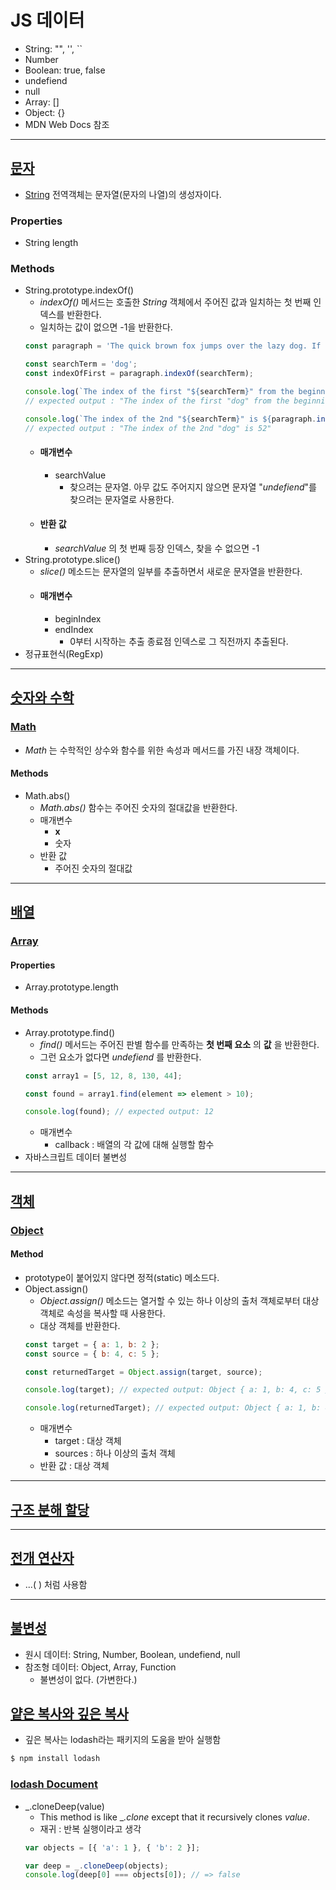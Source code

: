# JS 데이터
- String: "", '', ``
- Number
- Boolean: true, false
- undefiend
- null
- Array: []
- Object: {}
- MDN Web Docs 참조

----
## [문자](https://github.com/dudcks5477/Front_end/tree/master/JS/js_level_up/js_data/js/ex1.js)
- [String](https://developer.mozilla.org/ko/docs/Web/JavaScript/Reference/Global_Objects/String) 전역객체는 문자열(문자의 나열)의 생성자이다.
### Properties
  - String length
### Methods
  - String.prototype.indexOf()
    - _indexOf()_ 메서드는 호출한 _String_ 객체에서 주어진 값과 일치하는 첫 번째 인덱스를 반환한다.
    - 일치하는 값이 없으면 -1을 반환한다.
    ```js
    const paragraph = 'The quick brown fox jumps over the lazy dog. If the dog barked, was it really lazy?';

    const searchTerm = 'dog';
    const indexOfFirst = paragraph.indexOf(searchTerm);

    console.log(`The index of the first "${searchTerm}" from the beginning is ${indexOfFirst}`);
    // expected output : "The index of the first "dog" from the beginning is 40"

    console.log(`The index of the 2nd "${searchTerm}" is ${paragraph.indexOf(searchTerm, indexOfFirst + 1))}`);
    // expected output : "The index of the 2nd "dog" is 52"
    ```
    - #### 매개변수
      - searchValue
        - 찾으려는 문자열. 아무 값도 주어지지 않으면 문자열 "_undefiend_"를 찾으려는 문자열로 사용한다.
    - #### 반환 값
      - _searchValue_ 의 첫 번째 등장 인덱스, 찾을 수 없으면 -1
  - String.prototype.slice()
    - _slice()_ 메소드는 문자열의 일부를 추출하면서 새로운 문자열을 반환한다.
    - #### 매개변수
      - beginIndex
      - endIndex
        - 0부터 시작하는 추출 종료점 인덱스로 그 직전까지 추출된다.
  - 정규표현식(RegExp)

----
## [숫자와 수학](https://github.com/dudcks5477/Front_end/tree/master/JS/js_level_up/js_data/js/ex2.js)
### [Math](https://developer.mozilla.org/ko/docs/Web/JavaScript/Reference/Global_Objects/Math)
  -  _Math_ 는 수학적인 상수와 함수를 위한 속성과 메서드를 가진 내장 객체이다.
#### Methods
  - Math.abs()
    - _Math.abs()_ 함수는 주어진 숫자의 절대값을 반환한다.
    - 매개변수
      - **x**
      - 숫자
    - 반환 값
      - 주어진 숫자의 절대값

----
## [배열](https://github.com/dudcks5477/Front_end/tree/master/JS/js_level_up/js_data/js/ex3.js)
### [Array](https://developer.mozilla.org/ko/docs/Web/JavaScript/Reference/Global_Objects/Array)
#### Properties
  - Array.prototype.length
#### Methods
  - Array.prototype.find()
    - _find()_ 메서드는 주어진 판별 함수를 만족하는 **첫 번째 요소** 의 **값** 을 반환한다.
    - 그런 요소가 없다면 _undefiend_ 를 반환한다.
    ```js
    const array1 = [5, 12, 8, 130, 44];

    const found = array1.find(element => element > 10);

    console.log(found); // expected output: 12
    ```
    - 매개변수
      -  callback : 배열의 각 값에 대해 실행할 함수
  - 자바스크립트 데이터 불변성

----
## [객체](https://github.com/dudcks5477/Front_end/tree/master/JS/js_level_up/js_data/js/ex4.js)
### [Object](https://developer.mozilla.org/ko/docs/Web/JavaScript/Reference/Global_Objects/Object)
#### Method
  - prototype이 붙어있지 않다면 정적(static) 메소드다.
  - Object.assign()
    - _Object.assign()_ 메소드는 열거할 수 있는 하나 이상의 출처 객체로부터 대상 객체로 속성을 복사할 때 사용한다.
    - 대상 객체를 반환한다.
    ```js
    const target = { a: 1, b: 2 };
    const source = { b: 4, c: 5 };

    const returnedTarget = Object.assign(target, source);

    console.log(target); // expected output: Object { a: 1, b: 4, c: 5 }

    console.log(returnedTarget); // expected output: Object { a: 1, b: 4, c: 5 }
    ```
    - 매개변수
      - target : 대상 객체
      - sources : 하나 이상의 출처 객체
    - 반환 값 : 대상 객체

----
## [구조 분해 할당](https://github.com/dudcks5477/Front_end/tree/master/JS/js_level_up/js_data/js/ex5.js)

----
## [전개 연산자](https://github.com/dudcks5477/Front_end/tree/master/JS/js_level_up/js_data/js/ex6.js)
  - ...( ) 처럼 사용함

----
## [불변성](https://github.com/dudcks5477/Front_end/tree/master/JS/js_level_up/js_data/js/ex7.js)
  - 원시 데이터: String, Number, Boolean, undefiend, null
  - 참조형 데이터: Object, Array, Function
    - 불변성이 없다. (가변한다.)

## [얕은 복사와 깊은 복사](https://github.com/dudcks5477/Front_end/tree/master/JS/js_level_up/js_data/js/ex8.js)
  - 깊은 복사는 lodash라는 패키지의 도움을 받아 실행함
  ```bash
  $ npm install lodash
  ```
### [lodash Document](https://lodash.com/docs/4.17.15)
  - _.cloneDeep(value)
    - This method is like __.clone_ except that it recursively clones _value_.
    - 재귀 : 반복 실행이라고 생각
    ```js
    var objects = [{ 'a': 1 }, { 'b': 2 }];

    var deep = _.cloneDeep(objects);
    console.log(deep[0] === objects[0]); // => false
    ```